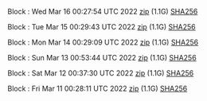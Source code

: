 Block [](https://testnet-insight.dashevo.org/insight/block/): Wed Mar 16 00:27:54 UTC 2022 [zip](https://dash-bootstrap.ams3.digitaloceanspaces.com/testnet/2022-03-16/bootstrap.dat.zip) (1.1G) [SHA256](https://dash-bootstrap.ams3.digitaloceanspaces.com/testnet/2022-03-16/sha256.txt)

Block [](https://testnet-insight.dashevo.org/insight/block/): Tue Mar 15 00:29:43 UTC 2022 [zip](https://dash-bootstrap.ams3.digitaloceanspaces.com/testnet/2022-03-15/bootstrap.dat.zip) (1.1G) [SHA256](https://dash-bootstrap.ams3.digitaloceanspaces.com/testnet/2022-03-15/sha256.txt)

Block [](https://testnet-insight.dashevo.org/insight/block/): Mon Mar 14 00:29:09 UTC 2022 [zip](https://dash-bootstrap.ams3.digitaloceanspaces.com/testnet/2022-03-14/bootstrap.dat.zip) (1.1G) [SHA256](https://dash-bootstrap.ams3.digitaloceanspaces.com/testnet/2022-03-14/sha256.txt)

Block [](https://testnet-insight.dashevo.org/insight/block/): Sun Mar 13 00:53:44 UTC 2022 [zip](https://dash-bootstrap.ams3.digitaloceanspaces.com/testnet/2022-03-13/bootstrap.dat.zip) (1.1G) [SHA256](https://dash-bootstrap.ams3.digitaloceanspaces.com/testnet/2022-03-13/sha256.txt)

Block [](https://testnet-insight.dashevo.org/insight/block/): Sat Mar 12 00:37:30 UTC 2022 [zip](https://dash-bootstrap.ams3.digitaloceanspaces.com/testnet/2022-03-12/bootstrap.dat.zip) (1.1G) [SHA256](https://dash-bootstrap.ams3.digitaloceanspaces.com/testnet/2022-03-12/sha256.txt)

Block [](https://testnet-insight.dashevo.org/insight/block/): Fri Mar 11 00:28:11 UTC 2022 [zip](https://dash-bootstrap.ams3.digitaloceanspaces.com/testnet/2022-03-11/bootstrap.dat.zip) (1.1G) [SHA256](https://dash-bootstrap.ams3.digitaloceanspaces.com/testnet/2022-03-11/sha256.txt)
